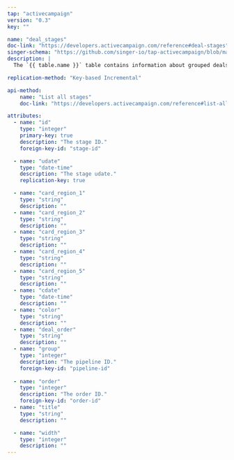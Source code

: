 ```yaml
---
tap: "activecampaign"
version: "0.3"
key: ""

name: "deal_stages"
doc-link: "https://developers.activecampaign.com/reference#deal-stages"
singer-schema: "https://github.com/singer-io/tap-activecampaign/blob/master/tap_activecampaign/schemas/deal_stages.json"
description: |
  The `{{ table.name }}` table contains information about grouped deals within a pipeline in your {{ integration.display_name }} account.

replication-method: "Key-based Incremental"

api-method:
    name: "List all stages"
    doc-link: "https://developers.activecampaign.com/reference#list-all-deal-stages"

attributes:
  - name: "id"
    type: "integer"
    primary-key: true
    description: "The stage ID."
    foreign-key-id: "stage-id"

  - name: "udate"
    type: "date-time"
    description: "The stage udate."
    replication-key: true

  - name: "card_region_1"
    type: "string"
    description: ""
  - name: "card_region_2"
    type: "string"
    description: ""
  - name: "card_region_3"
    type: "string"
    description: ""
  - name: "card_region_4"
    type: "string"
    description: ""
  - name: "card_region_5"
    type: "string"
    description: ""
  - name: "cdate"
    type: "date-time"
    description: ""
  - name: "color"
    type: "string"
    description: ""
  - name: "deal_order"
    type: "string"
    description: ""
  - name: "group"
    type: "integer"
    description: "The pipeline ID."
    foreign-key-id: "pipeline-id"
  
  - name: "order"
    type: "integer"
    description: "The order ID."
    foreign-key-id: "order-id"
  - name: "title"
    type: "string"
    description: ""

  - name: "width"
    type: "integer"
    description: ""
---
```


